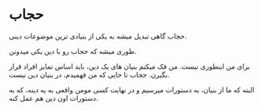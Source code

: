 ﻿<h1>حجاب</h1>

<p>حجاب گاهی تبدیل میشه به یکی از بنیادی ترین موضوعات دینی.</p>
<p>طوری میشه که حجاب رو با دین یکی میدونن.</p>
<p>برای من اینطوری نیست. من فک میکنم بنیان های یک دین، باید اساس تمایز افراد قرار بگیرن. حجاب تا جایی که من فهمیدم، در بنیان دین نیست.</p>
<p>البته که ما از بنیان، به دستورات میرسیم و در نهایت کسی مومن واقعی به یه دینه، که به دستورات اون دین هم عمل کنه.</p>